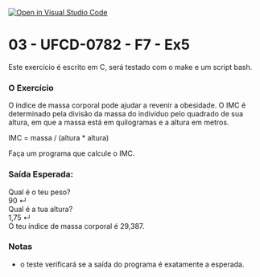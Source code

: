 [![Open in Visual Studio Code](https://classroom.github.com/assets/open-in-vscode-c66648af7eb3fe8bc4f294546bfd86ef473780cde1dea487d3c4ff354943c9ae.svg)](https://classroom.github.com/online_ide?assignment_repo_id=10294148&assignment_repo_type=AssignmentRepo)
# 03 - UFCD-0782 - F7 - Ex5
Este exercício é escrito em C, será testado com o make e um script bash.

### O Exercício
O índice de massa corporal pode ajudar a revenir a obesidade. O IMC é determinado pela
divisão da massa do indivíduo pelo quadrado de sua altura, em que a massa está em
quilogramas e a altura em metros.  

IMC = massa / (altura * altura) 

Faça um programa que calcule o IMC.  



### Saída Esperada:
Qual é o teu peso?  
90 ↵  
Qual é a tua altura?  
1,75 ↵  
O teu índice de massa corporal é 29,387.  
 


### Notas
- o teste verificará se a saída do programa é exatamente a esperada.  
